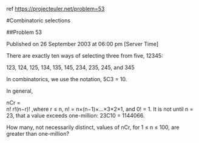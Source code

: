 ref https://projecteuler.net/problem=53

#Combinatoric selections

##Problem 53

Published on 26 September 2003 at 06:00 pm [Server Time]

There are exactly ten ways of selecting three from five, 12345:

123, 124, 125, 134, 135, 145, 234, 235, 245, and 345

In combinatorics, we use the notation, 5C3 = 10.

In general,

nCr =	
n!
r!(n−r)!
,where r ≤ n, n! = n×(n−1)×...×3×2×1, and 0! = 1.
It is not until n = 23, that a value exceeds one-million: 23C10 = 1144066.

How many, not necessarily distinct, values of  nCr, for 1 ≤ n ≤ 100, are greater than one-million?
